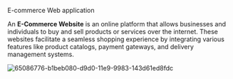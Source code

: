 E-commerce Web application

An **E-Commerce Website** is an online platform that allows businesses and individuals to buy and sell products or services over the internet. These websites facilitate a seamless shopping experience by integrating various features like product catalogs, payment gateways, and delivery management systems.



![65086776-b1beb080-d9d0-11e9-9983-143d61ed8fdc](https://github.com/user-attachments/assets/a3c8e596-222a-428d-a3df-7755e153b62d)
